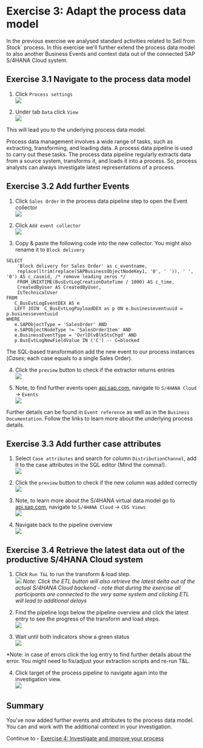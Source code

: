 # Exercise 3: Adapt the process data model

In the previous exercise we analysed standard activities related to Sell from Stock` process. In this exercise we'll further extend the process data model to also another Business Events and context data out of the connected SAP S/4HANA Cloud system.



## Exercise 3.1 Navigate to the process data model

1. Click `Process settings`
<br>![](images/3_001.png)

2. Under tab `Data` click `View`
<br>![](images/3_002.png)

This will lead you to the underlying process data model. 

Process data management involves a wide range of tasks, such as extracting, transforming, and loading data. A process data pipeline is used to carry out these tasks. The process data pipeline regularly extracts data from a source system, transforms it, and loads it into a process. So, process analysts can always investigate latest representations of a process.


## Exercise 3.2 Add further Events

1. Click `Sales Order` in the process data pipeline step to open the Event collector
<br>![](images/3_003.png)

2. Click `Add event collector`
<br>![](images/3_004.png)

3. Copy & paste the following code into the new collector. You might also rename it to `Block delivery`
```
SELECT
    'Block delivery for Sales Order' as c_eventname,
    replace(ltrim(replace(SAPBusinessObjectNodeKey1, '0', ' ')), ' ', '0') AS c_caseid, /* remove leading zeros */
    FROM_UNIXTIME(BusEvtLogCreationDateTime / 1000) AS c_time, 
    CreatedByUser AS CreatedByUser,
    IsTechnicalUser
FROM 
   C_BusEvtLogEventDEX AS e
   LEFT JOIN  C_BusEvtLogPayloadDEX as p ON e.businesseventuuid = p.businesseventuuid
WHERE 
   e.SAPObjectType = 'SalesOrder' AND
   e.SAPObjectNodeType != 'SalesOrderItem' AND
   e.BusinessEventType = 'OvrlDlvBlkStsChgd' AND
   p.BusEvtLogNewFieldValue IN ('C') -- C=blocked
```
The SQL-based transformation add the new event to our process instances (*Cases*; each case equals to a single Sales Order).

4. Click the `preview` button to check if the extractor returns entries
<br>![](images/3_011.png)

5. Note, to find further events open [api.sap.com](api.ap.com), navigate to `S/4HANA Cloud` -> `Events`
<br>![](images/3_005.png)

Further details can be found in `Event reference` as well as in the `Business Documentation`. Follow the links to learn more about the underlying process details. 


## Exercise 3.3 Add further case attributes

1. Select `Case attributes` and search for column `DistributionChannel`, add it to the case attributes in the SQL editor (Mind the comma!).
<br>![](images/3_006.png)

2. Click the `preview` button to check if the new column was added correctly
<br>![](images/3_011.png)

3. Note, to learn more about the S/4HANA virtual data model go to [api.sap.com](api.ap.com), navigate to `S/4HANA Cloud` -> `CDS Views`
<br>![](images/3_007.png)

4. Navigate back to the pipeline overview
<br>![](images/3_008.png)


## Exercise 3.4 Retrieve the latest data out of the productive S/4HANA Cloud system

1. Click `Run T&L` to run the transform & load step. 
<br>![](images/3_009.png)
*Note: Click the ETL button will also retrieve the latest delta out of the actual S/4HANA Cloud backend - note that during the exercise all participants are connected to the very same system and clicking ETL will lead to additional  delays* 

2. Find the pipeline logs below the pipeline overview and click the latest entry to see the progress of the transform and load steps. 
<br>![](images/3_010.png)

3. Wait until both indicators show a green status
<br>![](images/3_012.png)

*Note: in case of errors click the log entry to find further details about the error. You might need to fix/adjust your extraction scripts and re-run T&L.

4. Click target of the process pipeline to navigate again into the investigation view. 
<br>![](images/3_013.png)


## Summary

You've now added further events and attributes to the process data model. You can and work with the additional  context in your investigation. 

Continue to - [Exercise 4: Investigate and improve your process](../ex4/README.md)
